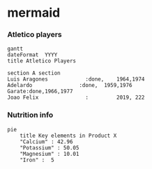 # mermaid

### Atletico players
```mermaid
gantt
dateFormat  YYYY
title Atletico Players

section A section
Luis Aragones            :done,    1964,1974
Adelardo               :done,  1959,1976
Garate:done,1966,1977
Joao Felix               :         2019, 222
```

### Nutrition info

```mermaid
pie
    title Key elements in Product X
    "Calcium" : 42.96
    "Potassium" : 50.05
    "Magnesium" : 10.01
    "Iron" :  5
```
